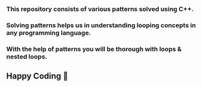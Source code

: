 ### This repository consists of various patterns solved using C++.
### Solving patterns helps us in understanding looping concepts in any programming language.
### With the help of patterns you will be thorough with loops & nested loops. 

## Happy Coding 🚀
